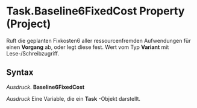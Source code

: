 
# Task.Baseline6FixedCost Property (Project)

Ruft die geplanten Fixkosten6 aller ressourcenfremden Aufwendungen für einen  **Vorgang** ab, oder legt diese fest. Wert vom Typ **Variant** mit Lese-/Schreibzugriff.


## Syntax

 _Ausdruck_. **Baseline6FixedCost**

 _Ausdruck_ Eine Variable, die ein **Task** -Objekt darstellt.

